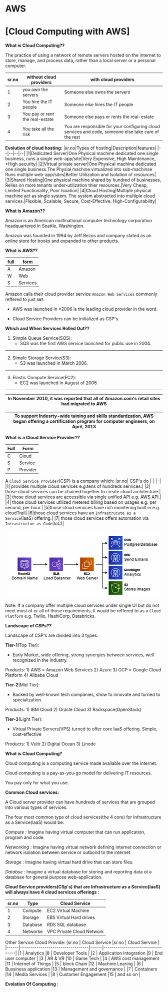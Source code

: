 # AWS
# [Cloud Computing with AWS]

**What is Cloud Computing??**

The practice of using a network of remote servers hosted on the internet to store, manage, and process data, rather than a local server or a personal computer.

| sr.no | without cloud providers         | with cloud providers                                                                                 |
|-------|---------------------------------|------------------------------------------------------------------------------------------------------|
| 1     | you own the servers             | Someone else owns the servers                                                                        |
| 2     | You hire the IT people          | Someone else hires the IT people                                                                     |
| 3     | You pay or rent the real-estate | Someone else pays or rents the real-estate                                                           |
| 4     | You take all the risk           | You are responsible for your configuring cloud services and code, someone else take care of the rest |

**Evolution of cloud hosting:**
|sr.no|Types of hosting|Description|features|
|--|--|--|--|
|1|Dedicated Server|One Physical machine dedicated one single business, runs a single web-app/site|Very Expensive, High Maintenance, *High security|
|2|Virtual private server|One Physical machine dedicated one single business.The Physial machine virtualized into sub-machinse Runs multiple web-app/sites|Better Utilization and Isolation of resources|
|3|Shared Hosting|One physical machine shared by hundred of businesses, Relies on more tenants under-utilization thier resources.|Very Cheap, Limited Functionality, Poor Isoation|
|4|Cloud Hosting|Multiple physical machine act as single system. The system abstracted into multiple cloud services.|Flexible, Scalable, Secure, Cost-Effective, High-Configurability|

**What is Amazon??**

Amazon is an American multinational computer technology corporation headquartered in Seattle, Washington.

Amazon was founded in 1994 by Jeff Bezos and company stated as an online store for books and expanded to other products.

**What is AWS??**

| full | form     |
|------|----------|
| A    | Amazon   | 
| W    | Web      |
| S    | Services |

Amazon calls their cloud provider service `Amazon Web Services` commonly reffered to just `AWS`.

 * AWS was launched in *2006 is the leading cloud provider in the word.

 * Cloud Service Providers can be initialized as CSP's.


**Which and When Services Rolled Out??**
1) Simple Queue Service(SQS):
    * SQS was the first AWS service launched for public use in 2004.
<hr>

2) Simple Storage Service(S3):
    * S3 was launched in March 2006.
<hr>

3) Elastic Compute Service(EC2):
    * EC2 was launched in August of 2006.
<hr>

| In November 2010, it was reported that all of Amazon.com's retail sites had migrated to AWS |
|---------------------------------------------------------------------------------------------|

| To support Indesrty-wide taining and skills standardzation, AWS began offering a certification program for computer engineers, on April, 2013 |
|-----------------------------------------------------------------------------------------------------------------------------------------------|

**What is a Cloud Service Provider??**

| Full | Form     |
|------|----------|
| C    | Cloud    |
| S    | Service  |
| P    | Provider |

A `Cloud Service Provider`(CSP) is a company which:
|sr.no| CSP's do |
|-|-|
|1| provides multiple cloud services e.g.tens of hundreds services.|
|2| those cloud services can be chained together to create cloud architecture.|
|3| those cloud services are accessible via single unified API e.g. AWS API.|
|4| those cloud services utilized metered billing based on usages e.g. per second, per hour.|
|5|those cloud services have rich monitering built in e.g. cloudTrail|
|6|those cloud services have an `Infrastrucute as a Service`(IaaS) offering.|
|7| those cloud services offers automation via `Infrastructue as Code`(IoC)|

 <img src="/Images/CSP.png" alt="Nw"> 

Note:
If a company offer multiple cloud services under single UI but do not meet most of or all of those requirements, it would be reffered to as a `Cloud Platform` e.g. Twilio, HashiCorp, Databricks.

**Landscape of CSPs??**

Landscape of CSP's are divided into 3 types:

**Tier-1**(Top Tier):

* Early Market, wide offering, strong synergies between services, well recognized in the industry.

Products:
    1) AWS = Amazon Web Services
    2) Azure
    3) GCP = Google Cloud Platform
    4) Alibaba Cloud

**Tier-2**(Mid Tier):

* Backed by well-known tech companies, show to innovate and turned to specialization.

Products:
    1) IBM Cloud
    2) Oracle Cloud
    3) Rackspace(OpenStack)

**Tier-3**(Light Tier):

* Virtual Private Servers(VPS) turned to offer core IaaS offering. Simple, cost-effective

Products:
    1) Vultr
    2) Digital Ocean
    3) Linode

**What is Cloud Computing?**

Cloud computing is a computing service made available over the internet.

Cloud computing is a pay-as-you-go model for delivering IT resources.

You pay only for what you use.

**Common Cloud services:**

A Cloud server provider can have hundreds of services that are grouped into various types of services.

The four most common type of cloud services(the 4 core) for Infrastructure as a Service(IaaS) would be:

*Compute :* Imagine having virtual computer that can run application, program and code.

*Networking :* Imagine having virtual network defining internet connection or network isolation between service or outbond to the internet.

*Storage :* Imagine having virtual hard drive that can store files.

*Databse :* Imagine a virtual database for storing and reporting data ot a database for general purpose web-application.

**Cloud Service providers(CSp's) that are Infrastructure as a Service(IaaS) will always have 4 cloud services offerings :**

|sr.no | Type   | Cloud Service            |
|------|--------|--------------------------|
|1     |Compute | EC2 Virtual Machine      |
|2     |Storage | EBS Virtual Hard drives  |
|3     |Database| RDS SQL database         |
|4     |Networke| VPC Private Cloud Network|

Other Service Cloud Provide:
|sr.no |         Cloud Service            |sr.no |         Cloud Service            |
|------|----------------------------------|------|----------------------------------|
|1     | Analytics                        |8     | Developer Tools                  |
|2     | Application Integration          |9     | End user computer                |
|3     | AR & VR                          |10    | Game Tech                        |
|4     | AWS cost management              |11    | Internet of Things               |
|5     | block Chain                      |12    | Machine Learing                  |
|6     | Bussiness application            |13    | Management and governance        |
|7     | Containers                       |14    | Media Services                   |
|8     | Customer Engagement              |15    | and so on                        |


**Evolation Of Computing :**